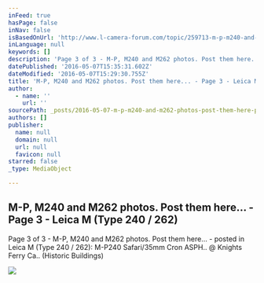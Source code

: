 ```yaml
---
inFeed: true
hasPage: false
inNav: false
isBasedOnUrl: 'http://www.l-camera-forum.com/topic/259713-m-p-m240-and-m262-photos-post-them-here/page-3#entry3040329'
inLanguage: null
keywords: []
description: 'Page 3 of 3 - M-P, M240 and M262 photos. Post them here... - posted in Leica M (Type 240 / 262): M-P240 Safari/35mm Cron ASPH.. @ Knights Ferry Ca.. (Historic Buildings)'
datePublished: '2016-05-07T15:35:31.602Z'
dateModified: '2016-05-07T15:29:30.755Z'
title: 'M-P, M240 and M262 photos. Post them here... - Page 3 - Leica M (Type 240 / 262)'
author:
  - name: ''
    url: ''
sourcePath: _posts/2016-05-07-m-p-m240-and-m262-photos-post-them-here-page-3-leic.md
authors: []
publisher:
  name: null
  domain: null
  url: null
  favicon: null
starred: false
_type: MediaObject

---
```

<article style=""><h1>M-P, M240 and M262 photos. Post them here... - Page 3 - Leica M (Type 240 / 262)</h1><p>Page 3 of 3 - M-P, M240 and M262 photos. Post them here... - posted in Leica M (Type 240 / 262): M-P240 Safari/35mm Cron ASPH.. @ Knights Ferry Ca.. (Historic Buildings)</p><img src="http://cdn.l-camera-forum.com/public/style_images/master/meta_image.png" /></article>